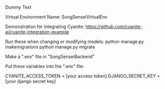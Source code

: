 Dummy Text

Virtual Environment Name: SongSenseiVirtualEnv

Demonstration for integrating Cyanite:
    https://github.com/cyanite-ai/cyanite-integration-example


Run these when changing or modifying models: 
    python manage.py makemigrations
    python manage.py migrate 


Make a ".env" file in "SongSenseiBackend"

Put these variables into the ".env" file:

CYANITE_ACCESS_TOKEN = [your access token]
DJANGO_SECRET_KEY = [your django secret key]
